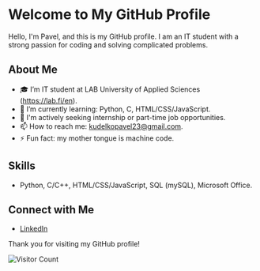 # Welcome to My GitHub Profile

Hello, I'm Pavel, and this is my GitHub profile. I am an IT student with a strong passion for coding and solving complicated
problems.

## About Me

- :mortar_board: I’m IT student at LAB University of Applied Sciences (https://lab.fi/en).
- 🌱 I’m currently learning: Python, C, HTML/CSS/JavaScript.
- :briefcase: I'm actively seeking internship or part-time job opportunities.
- 📫 How to reach me: kudelkopavel23@gmail.com.
- ⚡ Fun fact: my mother tongue is machine code.

## Skills

- Python, C/C++, HTML/CSS/JavaScript, SQL (mySQL), Microsoft Office.


## Connect with Me

- [LinkedIn](https://www.linkedin.com/in/pavel-kudelko-a29066295/)
  

Thank you for visiting my GitHub profile!

![Visitor Count](https://visitor-badge.laobi.icu/badge?page_id=your_username.your_username)
